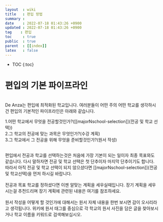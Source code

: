 ```yaml
---
layout  : wiki
title   : 편입 방법
summary :
date    : 2022-07-18 01:43:26 +0900
updated : 2022-07-18 01:43:26 +0900
tag    : 편입
toc     : true
public  : true
parent  : [[index]]
latex   : false
---
```

* TOC
{:toc}

# 편입의 기본 파이프라인
<br/>
De Anza는 편입에 최적화된 학교입니다. 여러분들이 어떤 주의 어떤 학교를 생각하시건 편입의 기본적인 파이프라인은 아래와 같습니다.  <br/>

1.어떤 학교에서 무엇을 전공할것인가?([[majorNschool-selection]]{전공 및 학교 선택})  
2.그 학교의 전공에 맞는 과목은 무엇인가?(수강 계획)  
3.그 학교에서 그 전공을 위해 무엇을 준비할것인가?(원서 작성)  
<br/>

편입에서 전공과 학교를 선택하는것은 처음에 가장 기본이 되는 일이자 최종 목표와도 같습니다. 다시 말하자면 전공 및 학교 선택은 첫 단추이자 마지막 단추이기도 합니다. 따라서 아직 전공 및 학교 선택이 되지 않으셨다면 [[majorNschool-selection]]{전공 및 학교선택}을 먼저 하시길 바랍니다.  
<br/>
전공과 목표 학교를 정하셨다면 이젠 알맞는 계획을 세우실때입니다. 장기 계획을 세우시는걸 추천드리며 장기 계획에 관련된 내용은 여기를 참조하세요.  
<br/>
원서 작성을 어떻게 할 것인가에 대해서는 원서 자체 내용을 한번 보시면 감이 오시리라고 생각됩니다. 위키에 원서 태그를 중심으로 각 학교의 원서 사진을 담은 글을 찾아보시거나 학교 이름을 키워드로 검색해보십시오.


